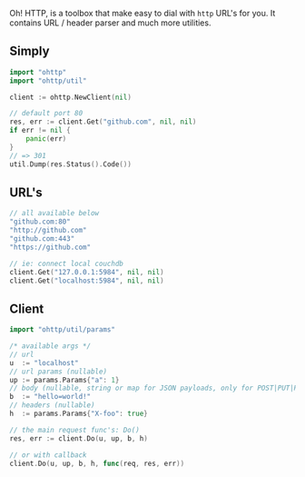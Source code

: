 Oh! HTTP, is a toolbox that make easy to dial with `http` URL's for you. It contains URL / header parser and much more utilities.

## Simply

```go
import "ohttp"
import "ohttp/util"

client := ohttp.NewClient(nil)

// default port 80
res, err := client.Get("github.com", nil, nil)
if err != nil {
    panic(err)
}
// => 301
util.Dump(res.Status().Code())
```

## URL's

```go
// all available below
"github.com:80"
"http://github.com"
"github.com:443"
"https://github.com"

// ie: connect local couchdb
client.Get("127.0.0.1:5984", nil, nil)
client.Get("localhost:5984", nil, nil)
```

## Client

```go
import "ohttp/util/params"

/* available args */
// url
u  := "localhost"
// url params (nullable)
up := params.Params{"a": 1}
// body (nullable, string or map for JSON payloads, only for POST|PUT|PATCH)
b  := "hello=world!"
// headers (nullable)
h  := params.Params{"X-foo": true}

// the main request func's: Do()
res, err := client.Do(u, up, b, h)

// or with callback
client.Do(u, up, b, h, func(req, res, err))
```
